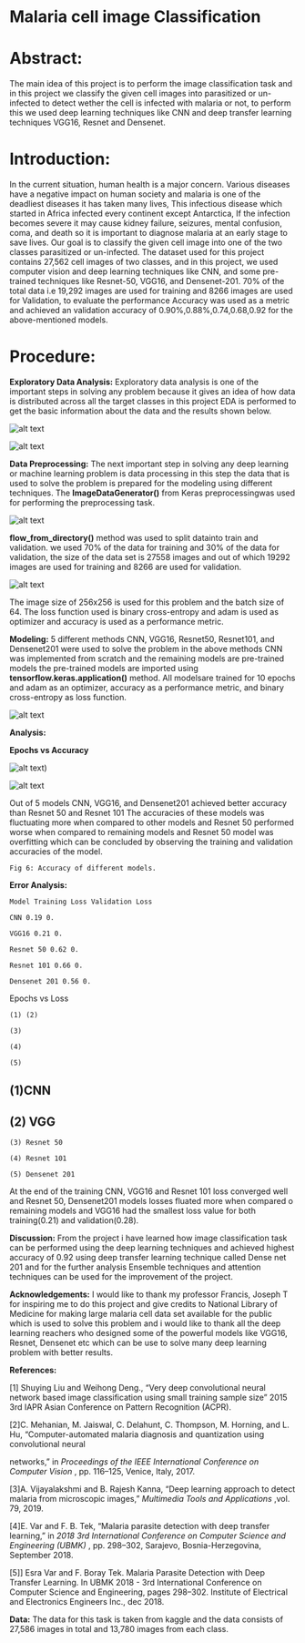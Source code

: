# Malaria cell image Classification

# Abstract:

The main idea of this project is to perform the image classification task and in this
project we classify the given cell images into parasitized or un-infected to detect wether
the cell is infected with malaria or not, to perform this we used deep learning techniques
like CNN and deep transfer learning techniques VGG16, Resnet and Densenet.

# Introduction:

In the current situation, human health is a major concern. Various diseases have a
negative impact on human society and malaria is one of the deadliest diseases it has
taken many lives, This infectious disease which started in Africa infected every
continent except Antarctica, If the infection becomes severe it may cause kidney failure,
seizures, mental confusion, coma, and death so it is important to diagnose malaria at an
early stage to save lives. Our goal is to classify the given cell image into one of the two
classes parasitized or un-infected. The dataset used for this project contains 27,562 cell
images of two classes, and in this project, we used computer vision and deep learning
techniques like CNN, and some pre-trained techniques like Resnet-50, VGG16, and
Densenet-201. 70% of the total data i.e 19,292 images are used for training and 8266
images are used for Validation, to evaluate the performance Accuracy was used as a
metric and achieved an validation accuracy of 0.90%,0.88%,0.74,0.68,0.92 for the
above-mentioned models.

# Procedure:

**Exploratory Data Analysis:**
Exploratory data analysis is one of the important steps in solving any problem because
it gives an idea of how data is distributed across all the target classes in this project
EDA is performed to get the basic information about the data and the results shown
below.



![alt text](https://github.com/kpogula/Maleria-Cell-Classification/blob/main/images/Figure%201.png?raw=true)


![alt text](https://github.com/kpogula/Maleria-Cell-Classification/blob/main/images/Figure%202.png?raw=true)

**Data Preprocessing:**
The next important step in solving any deep learning or machine learning problem is
data processing in this step the data that is used to solve the problem is prepared for
the modeling using different techniques.
The **ImageDataGenerator()** from Keras preprocessingwas used for performing the
preprocessing task.


![alt text](https://github.com/kpogula/Maleria-Cell-Classification/blob/main/images/Figure%203.png?raw=true)


**flow_from_directory()** method was used to split datainto train and validation.
we used 70% of the data for training and 30% of the data for validation, the size of the
data set is 27558 images and out of which 19292 images are used for training and 8266
are used for validation.


![alt text](https://github.com/kpogula/Maleria-Cell-Classification/blob/main/images/Figure%204.png?raw=true)


The image size of 256x256 is used for this problem and the batch size of 64.
The loss function used is binary cross-entropy and adam is used as optimizer and
accuracy is used as a performance metric.

**Modeling:**
5 different methods CNN, VGG16, Resnet50, Resnet101, and Densenet201 were used
to solve the problem in the above methods CNN was implemented from scratch and the
remaining models are pre-trained models the pre-trained models are imported using
**tensorflow.keras.application()** method. All modelsare trained for 10 epochs and
adam as an optimizer, accuracy as a performance metric, and binary cross-entropy as
loss function.


![alt text](https://github.com/kpogula/Maleria-Cell-Classification/blob/main/images/Figure%206.png?raw=true)

**Analysis:**


**Epochs vs Accuracy**

![alt text](https://github.com/kpogula/Maleria-Cell-Classification/blob/main/images/graph.png))

![alt text](https://github.com/kpogula/Maleria-Cell-Classification/blob/main/images/graph%202.png?raw=true)

Out of 5 models CNN, VGG16, and Densenet201 achieved better accuracy than Resnet
50 and Resnet 101 The accuracies of these models was fluctuating more when
compared to other models and Resnet 50 performed worse when compared to
remaining models and Resnet 50 model was overfitting which can be concluded by
observing the training and validation accuracies of the model.

```
Fig 6: Accuracy of different models.
```
**Error Analysis:**

```
Model Training Loss Validation Loss
```
```
CNN 0.19 0.
```
```
VGG16 0.21 0.
```
```
Resnet 50 0.62 0.
```

```
Resnet 101 0.66 0.
```
```
Densenet 201 0.56 0.
```
Epochs vs Loss

```
(1) (2)
```
```
(3)
```
```
(4)
```

```
(5)
```
## (1)CNN

## (2) VGG

```
(3) Resnet 50
```
```
(4) Resnet 101
```
```
(5) Densenet 201
```
At the end of the training CNN, VGG16 and Resnet 101 loss converged well and Resnet
50, Densenet201 models losses fluated more when compared o remaining models and
VGG16 had the smallest loss value for both training(0.21) and validation(0.28).

**Discussion:**
From the project i have learned how image classification task can be performed using
the deep learning techniques and achieved highest accuracy of 0.92 using deep
transfer learning technique called Dense net 201 and for the further analysis Ensemble
techniques and attention techniques can be used for the improvement of the project.

**Acknowledgements:**
I would like to thank my professor Francis, Joseph T for inspiring me to do this project
and give credits to National Library of Medicine for making large malaria cell data set
available for the public which is used to solve this problem and i would like to thank all
the deep learning reachers who designed some of the powerful models like VGG16,
Resnet, Densenet etc which can be use to solve many deep learning problem with
better results.

**References:**

[1] Shuying Liu and Weihong Deng., “Very deep convolutional neural network based
image classification using small training sample size” 2015 3rd IAPR Asian Conference
on Pattern Recognition (ACPR).

[2]C. Mehanian, M. Jaiswal, C. Delahunt, C. Thompson, M. Horning, and L. Hu,
“Computer-automated malaria diagnosis and quantization using convolutional neural


networks,” in _Proceedings of the IEEE International Conference on Computer Vision_ ,
pp. 116–125, Venice, Italy, 2017.

[3]A. Vijayalakshmi and B. Rajesh Kanna, “Deep learning approach to detect malaria
from microscopic images,” _Multimedia Tools and Applications_ ,vol. 79, 2019.

[4]E. Var and F. B. Tek, “Malaria parasite detection with deep transfer learning,” in _2018
3rd International Conference on Computer Science and Engineering (UBMK)_ , pp.
298–302, Sarajevo, Bosnia-Herzegovina, September 2018.

[5]] Esra Var and F. Boray Tek. Malaria Parasite Detection with Deep Transfer Learning.
In UBMK 2018 - 3rd International Conference on Computer Science and Engineering,
pages 298–302. Institute of Electrical and Electronics Engineers Inc., dec 2018.

**Data:**
The data for this task is taken from kaggle and the data consists of 27,586 images in
total and 13,780 images from each class.


